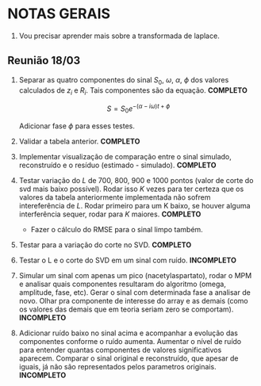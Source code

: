 # NOTAS GERAIS

1. Vou precisar aprender mais sobre a transformada de laplace.

## Reunião 18/03

1. Separar as quatro componentes do sinal $S_0$, $\omega$, $\alpha$, $\phi$ dos valores calculados de $z_i$ e $R_i$. Tais componentes são da equação. **COMPLETO**

    $$S = S_0 e^{-(\alpha - i\omega)t + \phi}$$
    
    Adicionar fase $\phi$ para esses testes.

2. Validar a tabela anterior. **COMPLETO**
3. Implementar visualização de comparação entre o sinal simulado, reconstruído e o resíduo (estimado - simulado). **COMPLETO**
4. Testar variação do $L$ de $700$, $800$, $900$ e $1000$ pontos (valor de corte do svd mais baixo possível). Rodar isso $K$ vezes para ter certeza que os valores da tabela anteriormente implementada não sofrem intereferência de $L$. Rodar primeiro para um K baixo, se houver alguma interferência sequer, rodar para $K$ maiores. **COMPLETO**
    - Fazer o cálculo do RMSE para o sinal limpo também.
5. Testar para a variação do corte no SVD. **COMPLETO**
6. Testar o L e o corte do SVD em um sinal com ruído. **INCOMPLETO**
7. Simular um sinal com apenas um pico (nacetylaspartato), rodar o MPM e analisar quais componentes resultaram do algoritmo (omega, amplitude, fase, etc). Gerar o sinal com determinada fase a analisar de novo. Olhar pra componente de interesse do array e as demais (como os valores das demais que em teoria seriam zero se comportam). **INCOMPLETO**
8. Adicionar ruído baixo no sinal acima e acompanhar a evolução das componentes conforme o ruído aumenta. Aumentar o nível de ruído para entender quantas componentes de valores significativos aparecem. Comparar o sinal original e reconstruído, que apesar de iguais, já não são representados pelos parametros originais. **INCOMPLETO**
